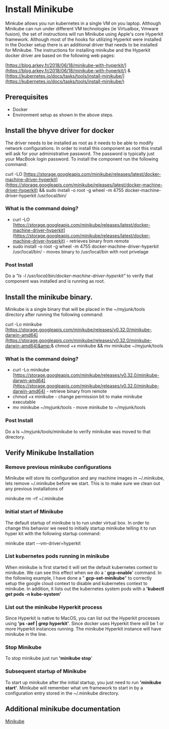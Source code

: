 # Install Minikube

Minkube allows you run kubernetes in a single VM on you laptop. Although Minikube can run under different VM technologies (ie Virtualbox, Vmware fusion), the set of instructions will run Minikube using Apple&#39;s core Hyperkit framework. Although most of the hooks for utilizing Hyperkit were installed in the Docker setup there is an additional driver that needs to be installed for Minikube. The instructions for installing minikube and the Hyperkit docker driver are based on the following web pages:

[https://blog.arkey.fr/2018/06/18/minikube-with-hyperkit/](https://blog.arkey.fr/2018/06/18/minikube-with-hyperkit/)  &amp; [https://kubernetes.io/docs/tasks/tools/install-minikube/](https://kubernetes.io/docs/tasks/tools/install-minikube/)

## Prerequisites

- Docker
- Environment setup as shown in the above steps.

## Install the bhyve driver for docker

The driver needs to be installed as root as it needs to be able to modify network configurations. In order to install this component as root this install will ask for your administrative password. The password is typically just your MacBook login password. To install the component run the following command:

curl -LO [https://storage.googleapis.com/minikube/releases/latest/docker-machine-driver-hyperkit](https://storage.googleapis.com/minikube/releases/latest/docker-machine-driver-hyperkit) &amp;&amp; sudo install -o root -g wheel -m 4755 docker-machine-driver-hyperkit /usr/local/bin/

### What is the command doing?

- curl -LO [https://storage.googleapis.com/minikube/releases/latest/docker-machine-driver-hyperkit](https://storage.googleapis.com/minikube/releases/latest/docker-machine-driver-hyperkit) - retrieves binary from remote
- sudo install -o root -g wheel -m 4755 docker-machine-driver-hyperkit /usr/local/bin/ - moves binary to /usr/local/bin with root privelage

### Post Install

Do a _&quot;ls -l /usr/local/bin/docker-machine-driver-hyperkit&quot;_ to verify that component was installed and is running as root.


## Install the minikube binary.

Minikube is a single binary that will be placed in the ~/myjunk/tools directory after running the following command:

curl -Lo minikube [https://storage.googleapis.com/minikube/releases/v0.32.0/minikube-darwin-amd64](https://storage.googleapis.com/minikube/releases/v0.32.0/minikube-darwin-amd64)&amp;&amp; chmod +x minikube &amp;&amp; mv minikube ~/myjunk/tools

### What is the command doing?

- curl -Lo minikube [https://storage.googleapis.com/minikube/releases/v0.32.0/minikube-darwin-amd64](https://storage.googleapis.com/minikube/releases/v0.32.0/minikube-darwin-amd64) - retrieve binary from remote
- chmod +x minikube - change permission bit to make minikube executable
- mv minikube ~/myjunk/tools - move minikube to ~/myjunk/tools

###


### Post Install

Do a ls ~/myjunk/tools/minikube to verify minikube was moved to that directory.

## Verify Minikube Installation

### Remove previous minikube configurations

Minikube will store its configuration and any machine images in ~/.minikube, lets remove ~/.minikube before we start. This is to make sure we clean out any previous installations of

minikube rm -rf ~/.minikube

### Initial start of Minikube

The default startup of minikube is to run under virtual box. In order to change this behavior we need to initially startup minikube telling it to run hyper kit with the following startup command:

minikube start --vm-driver=hyperkit


### List kubernetes pods running in minikube

When minikube is first started it will set the default kubernetes context to minikube. We can see this effect when we do a &#39; **gcp-enable**&#39; command. In the following example, I have done a &quot; **gcp-set-minikube**&quot; to correctly setup the google cloud context to disable and kubernetes context to minikube. In addition, it lists out the kubernetes system pods with a **&#39;kubectl get pods -n kube-system&#39;**


### List out the minikube Hyperkit process

Since Hyperkit is native to MacOS, you can list out the Hyperkit processes using **&#39;ps -aef | grep hyperkit&#39;**. Since docker uses Hyperkit there will be 1 or more Hyperkit instances running. The minikube Hyperkit instance will have minikube in the line.


### Stop Minikube

To stop minikube just run **&#39;minikube stop**&#39;

### Subsequent startup of Minikube

To start up minikube after the initial startup, you just need to run **&#39;minikube start&#39;**. Minikube will remember what vm framework to start in by a configuration entry stored in the ~/.minikube directory.

## Additional minikube documentation

[Minikube](./../..//wiki/spaces/DO/pages/803275403/Minikube)

